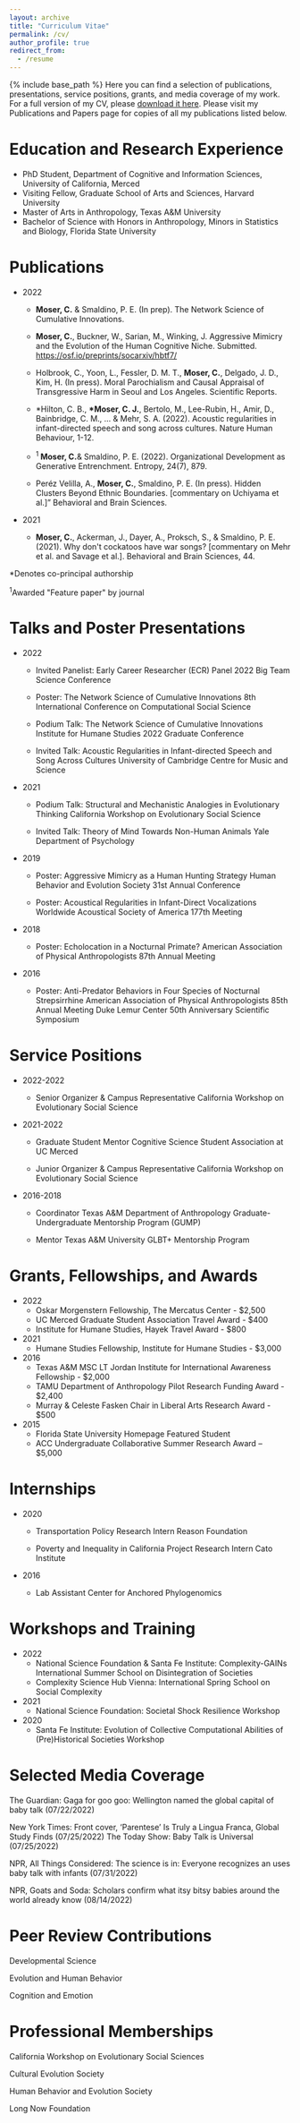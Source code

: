 ```yaml
---
layout: archive
title: "Curriculum Vitae"
permalink: /cv/
author_profile: true
redirect_from:
  - /resume
---
```


{% include base_path %}
Here you can find a selection of publications, presentations, service positions, grants, and media coverage of my work. For a full version of my CV, please [download it here](https://culturologies.co/files/Moser_CV.pdf). Please visit my Publications and Papers page for copies of all my publications listed below.

Education and Research Experience
======
* PhD Student, Department of Cognitive and Information Sciences, University of California, Merced
* Visiting Fellow, Graduate School of Arts and Sciences, Harvard University
* Master of Arts in Anthropology, Texas A&M University
* Bachelor of Science with Honors in Anthropology, Minors in Statistics and Biology, Florida State University


Publications
======
* 2022
  * <b>Moser, C.</b> & Smaldino, P. E. (In prep). The Network Science of Cumulative Innovations.

  * <b>Moser, C.</b>, Buckner, W., Sarian, M., Winking, J. Aggressive Mimicry and the Evolution of the Human Cognitive Niche. Submitted. https://osf.io/preprints/socarxiv/hbtf7/

  * Holbrook, C., Yoon, L., Fessler, D. M. T., <b>Moser, C.</b>, Delgado, J. D., Kim, H. (In press). Moral Parochialism and Causal Appraisal of Transgressive Harm in Seoul and Los Angeles. Scientific Reports.

  * *Hilton, C. B., <b>*Moser, C. J.</b>, Bertolo, M., Lee-Rubin, H., Amir, D., Bainbridge, C. M., ... & Mehr, S. A. (2022). Acoustic regularities in infant-directed speech and song across cultures. Nature Human Behaviour, 1-12.

  * <sup>1</sup><b> Moser, C.</b>& Smaldino, P. E. (2022). Organizational Development as Generative Entrenchment. Entropy, 24(7), 879.

  * Peréz Velilla, A., <b>Moser, C.</b>, Smaldino, P. E. (In press). Hidden Clusters Beyond Ethnic Boundaries. [commentary on Uchiyama et al.]” Behavioral and Brain Sciences.

* 2021
  * <b>Moser, C.</b>, Ackerman, J., Dayer, A., Proksch, S., & Smaldino, P. E. (2021). Why don't cockatoos have war songs? [commentary on Mehr et al. and Savage et al.]. Behavioral and Brain Sciences, 44.

*Denotes co-principal authorship

<sup>1</sup>Awarded "Feature paper" by journal
  
Talks and Poster Presentations
======
* 2022
  * Invited Panelist: Early Career Researcher (ECR) Panel
    2022 Big Team Science Conference

  * Poster: The Network Science of Cumulative Innovations
    8th International Conference on Computational Social Science

  * Podium Talk: The Network Science of Cumulative Innovations
    Institute for Humane Studies 2022 Graduate Conference

  * Invited Talk: Acoustic Regularities in Infant-directed Speech and Song Across Cultures 
    University of Cambridge Centre for Music and Science

* 2021
  * Podium Talk: Structural and Mechanistic Analogies in Evolutionary Thinking 
    California Workshop on Evolutionary Social Science

  * Invited Talk: Theory of Mind Towards Non-Human Animals 
    Yale Department of Psychology

* 2019
  * Poster: Aggressive Mimicry as a Human Hunting Strategy
    Human Behavior and Evolution Society 31st Annual Conference

  * Poster: Acoustical Regularities in Infant-Direct Vocalizations Worldwide 
    Acoustical Society of America 177th Meeting

* 2018
  * Poster: Echolocation in a Nocturnal Primate?
    American Association of Physical Anthropologists 87th Annual Meeting

* 2016
  * Poster: Anti-Predator Behaviors in Four Species of Nocturnal Strepsirrhine
    American Association of Physical Anthropologists 85th Annual Meeting
    Duke Lemur Center 50th Anniversary Scientific Symposium


Service Positions
======
* 2022-2022
  * Senior Organizer & Campus Representative 
    California Workshop on Evolutionary Social Science

* 2021-2022
  * Graduate Student Mentor
    Cognitive Science Student Association at UC Merced

  * Junior Organizer & Campus Representative
    California Workshop on Evolutionary Social Science

* 2016-2018
  * Coordinator
    Texas A&M Department of Anthropology Graduate-Undergraduate Mentorship Program (GUMP)

  * Mentor
    Texas A&M University GLBT+ Mentorship Program

Grants, Fellowships, and Awards
======
* 2022
  * Oskar Morgenstern Fellowship, The Mercatus Center - $2,500 
  * UC Merced Graduate Student Association Travel Award - $400
  * Institute for Humane Studies, Hayek Travel Award - $800  
* 2021
  * Humane Studies Fellowship, Institute for Humane Studies - $3,000
* 2016
  * Texas A&M MSC LT Jordan Institute for International Awareness Fellowship - $2,000
  * TAMU Department of Anthropology Pilot Research Funding Award - $2,400
  * Murray & Celeste Fasken Chair in Liberal Arts Research Award - $500
* 2015
  * Florida State University Homepage Featured Student
  * ACC Undergraduate Collaborative Summer Research Award – $5,000 

Internships
======
* 2020
  * Transportation Policy Research Intern
    Reason Foundation

  * Poverty and Inequality in California Project Research Intern
    Cato Institute

* 2016
  * Lab Assistant
    Center for Anchored Phylogenomics

Workshops and Training
======
* 2022
  * National Science Foundation & Santa Fe Institute: Complexity-GAINs International Summer School on Disintegration of Societies
  * Complexity Science Hub Vienna: International Spring School on Social Complexity
* 2021
  * National Science Foundation: Societal Shock Resilience Workshop
* 2020
  * Santa Fe Institute: Evolution of Collective Computational Abilities of (Pre)Historical Societies Workshop
  
Selected Media Coverage
======
The Guardian: Gaga for goo goo: Wellington named the global capital of baby talk (07/22/2022)

New York Times: Front cover, ‘Parentese’ Is Truly a Lingua Franca, Global Study Finds (07/25/2022)
The Today Show: Baby Talk is Universal (07/25/2022)

NPR, All Things Considered: The science is in: Everyone recognizes an uses baby talk with infants (07/31/2022)

NPR, Goats and Soda: Scholars confirm what itsy bitsy babies around the world already know (08/14/2022)
  
Peer Review Contributions
======
Developmental Science

Evolution and Human Behavior

Cognition and Emotion

Professional Memberships
======
California Workshop on Evolutionary Social Sciences

Cultural Evolution Society

Human Behavior and Evolution Society

Long Now Foundation
